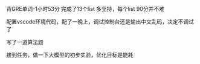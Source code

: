 背GRE单词-1小时53分 
完成了13个list       多坚持，每个list 90分并不难

配置vscode环境代码，配了一晚上，调试控制台还是输出中文乱码，决定不调试了

写了一道算法题

接到任务，做一下大模型的初步实验，优化目标是能耗